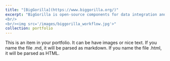 ```yaml
---
title: "[BigGorilla](https://www.biggorilla.org/)"
excerpt: "BigGorilla is open-source components for data integration and preparation, which began in September 2016 jointly by the Recruit and University of Wisconsin at Madison. In various steps of data science, scientists spend over 80% of time for pre-processing data. BigGorilla documents existing technologies and our original technologies to solve the problem. I evangelized it and applied these technologies into 12 groups across 8 companies within Recruit to show that BigGorilla is effective across the company's diverse range of businesses: the extraction of store names (or person names and location information) from unstructured data and web pages, the de-duplication of multiple variants of store names (or company names, property names), the conversion of medical prescription data and merging of lists from multiple data sources. For example, with BigGorilla, we obtained 98.9% accuracy on the task of de-duplicating approximately 10,000 store names (Here is [Press Release](https://recruit-holdings.com/news_data/release/2017/0630_7890.html) at that time).
<br/>
<br/><img src='/images/biggorilla_workflow.jpg'>"
collection: portfolio
---
```


This is an item in your portfolio. It can be have images or nice text. If you name the file .md, it will be parsed as markdown. If you name the file .html, it will be parsed as HTML. 
